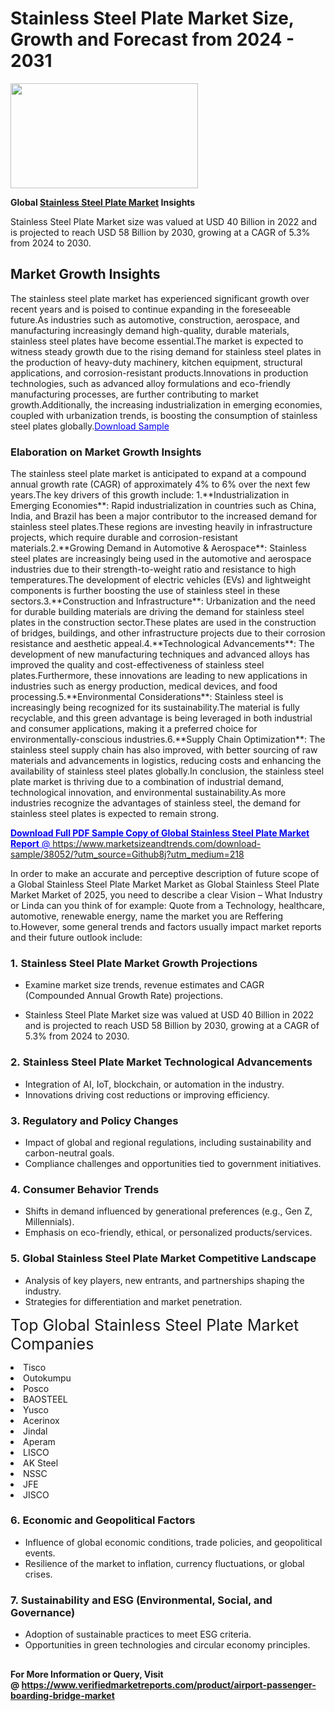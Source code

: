 <H1>Stainless Steel Plate Market Size, Growth and Forecast from 2024 - 2031</H1><img class="aligncenter size-medium wp-image-584254" src="https://thirdeyenews.in/wp-content/uploads/2024/09/Global-Market-Research-300x168.jpeg" alt="" width="300" height="168" /><p><strong>Global&nbsp;<a href="https://www.marketsizeandtrends.com/download-sample/38052/?utm_source=Github8j?utm_medium=218">Stainless Steel Plate Market</a> Insights</strong></p><p>Stainless Steel Plate Market size was valued at USD 40 Billion in 2022 and is projected to reach USD 58 Billion by 2030, growing at a CAGR of 5.3% from 2024 to 2030.</p><p><h2>Market Growth Insights</h2> The stainless steel plate market has experienced significant growth over recent years and is poised to continue expanding in the foreseeable future.As industries such as automotive, construction, aerospace, and manufacturing increasingly demand high-quality, durable materials, stainless steel plates have become essential.The market is expected to witness steady growth due to the rising demand for stainless steel plates in the production of heavy-duty machinery, kitchen equipment, structural applications, and corrosion-resistant products.Innovations in production technologies, such as advanced alloy formulations and eco-friendly manufacturing processes, are further contributing to market growth.Additionally, the increasing industrialization in emerging economies, coupled with urbanization trends, is boosting the consumption of stainless steel plates globally.<a href="#" style="color: #0000EE;">Download Sample</a> <h3>Elaboration on Market Growth Insights</h3> The stainless steel plate market is anticipated to expand at a compound annual growth rate (CAGR) of approximately 4% to 6% over the next few years.The key drivers of this growth include: 1.**Industrialization in Emerging Economies**: Rapid industrialization in countries such as China, India, and Brazil has been a major contributor to the increased demand for stainless steel plates.These regions are investing heavily in infrastructure projects, which require durable and corrosion-resistant materials.2.**Growing Demand in Automotive & Aerospace**: Stainless steel plates are increasingly being used in the automotive and aerospace industries due to their strength-to-weight ratio and resistance to high temperatures.The development of electric vehicles (EVs) and lightweight components is further boosting the use of stainless steel in these sectors.3.**Construction and Infrastructure**: Urbanization and the need for durable building materials are driving the demand for stainless steel plates in the construction sector.These plates are used in the construction of bridges, buildings, and other infrastructure projects due to their corrosion resistance and aesthetic appeal.4.**Technological Advancements**: The development of new manufacturing techniques and advanced alloys has improved the quality and cost-effectiveness of stainless steel plates.Furthermore, these innovations are leading to new applications in industries such as energy production, medical devices, and food processing.5.**Environmental Considerations**: Stainless steel is increasingly being recognized for its sustainability.The material is fully recyclable, and this green advantage is being leveraged in both industrial and consumer applications, making it a preferred choice for environmentally-conscious industries.6.**Supply Chain Optimization**: The stainless steel supply chain has also improved, with better sourcing of raw materials and advancements in logistics, reducing costs and enhancing the availability of stainless steel plates globally.In conclusion, the stainless steel plate market is thriving due to a combination of industrial demand, technological innovation, and environmental sustainability.As more industries recognize the advantages of stainless steel, the demand for stainless steel plates is expected to remain strong.<a href="#" style="color: #0000EE;"></p><p><span class=""><strong>Download Full PDF Sample Copy of Global Stainless Steel Plate Market Report</strong> @ <a href="https://www.marketsizeandtrends.com/download-sample/38052/?utm_source=Github8j?utm_medium=218" target="_blank">https://www.marketsizeandtrends.com/download-sample/38052/?utm_source=Github8j?utm_medium=218</a></span></p><p>In order to make an accurate and perceptive description of future scope of a Global&nbsp;Stainless Steel Plate Market Market as Global&nbsp;Stainless Steel Plate Market Market of 2025, you need to describe a clear Vision &ndash; What Industry or Linda can you think of for example: Quote from a Technology, healthcare, automotive, renewable energy, name the market you are Reffering to.However, some general trends and factors usually impact market reports and their future outlook include:</p><h3>1.&nbsp;<strong>Stainless Steel Plate Market Growth Projections</strong></h3><ul><li>Examine market size trends, revenue estimates and CAGR (Compounded Annual Growth Rate) projections.</li><li><p>Stainless Steel Plate Market size was valued at USD 40 Billion in 2022 and is projected to reach USD 58 Billion by 2030, growing at a CAGR of 5.3% from 2024 to 2030.</p></li></ul><h3>2.&nbsp;<strong>Stainless Steel Plate Market Technological Advancements</strong></h3><ul><li>Integration of AI, IoT, blockchain, or automation in the industry.</li><li>Innovations driving cost reductions or improving efficiency.</li></ul><h3>3.&nbsp;<strong>Regulatory and Policy Changes</strong></h3><ul><li>Impact of global and regional regulations, including sustainability and carbon-neutral goals.</li><li>Compliance challenges and opportunities tied to government initiatives.</li></ul><h3>4.&nbsp;<strong>Consumer Behavior Trends</strong></h3><ul><li>Shifts in demand influenced by generational preferences (e.g., Gen Z, Millennials).</li><li>Emphasis on eco-friendly, ethical, or personalized products/services.</li></ul><h3>5.&nbsp;<strong>Global Stainless Steel Plate Market Competitive Landscape</strong></h3><ul><li>Analysis of key players, new entrants, and partnerships shaping the industry.</li><li>Strategies for differentiation and market penetration.</li></ul><p data-pm-slice="1 1 []"><span style="color: inherit; font-family: inherit; font-size: 25px;">Top Global Stainless Steel Plate Market Companies</span></p><div class="" data-test-id=""><p><li>Tisco</li><li> Outokumpu</li><li> Posco</li><li> BAOSTEEL</li><li> Yusco</li><li> Acerinox</li><li> Jindal</li><li> Aperam</li><li> LISCO</li><li> AK Steel</li><li> NSSC</li><li> JFE</li><li> JISCO</li></p></div><h3>6.&nbsp;<strong>Economic and Geopolitical Factors</strong></h3><ul><li>Influence of global economic conditions, trade policies, and geopolitical events.</li><li>Resilience of the market to inflation, currency fluctuations, or global crises.</li></ul><h3>7.&nbsp;<strong>Sustainability and ESG (Environmental, Social, and Governance)</strong></h3><ul><li>Adoption of sustainable practices to meet ESG criteria.</li><li>Opportunities in green technologies and circular economy principles.</li></ul><h2><strong style="font-size: 14px;">For More Information or Query, Visit @&nbsp;</strong><a style="background-color: #ffffff; font-size: 14px;" href="https://www.marketsizeandtrends.com/report/stainless-steel-plate-market/" target="_blank">https://www.verifiedmarketreports.com/product/airport-passenger-boarding-bridge-market</a></h2>